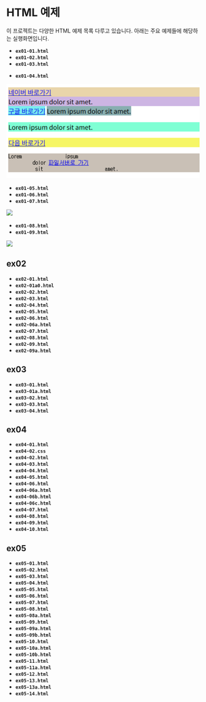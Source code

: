 # HTML 예제

이 프로젝트는 다양한 HTML 예제 목록 다루고 있습니다. 아래는 주요 예제들에 해당하는 실행화면입니다.

* **`ex01-01.html`**
* **`ex01-02.html`**
* **`ex01-03.html`**
- **`ex01-04.html`**

<img src="./image/ex01-04.png" width="700">

* **`ex01-05.html`**
* **`ex01-06.html`**
* **`ex01-07.html`**

<img src="./image/ex01-07,png" width="700">

* **`ex01-08.html`**
* **`ex01-09.html`**

<img src="./image/ex01-09,png" width="700">

## ex02

* **`ex02-01.html`**
* **`ex02-01a0.html`**
* **`ex02-02.html`**
* **`ex02-03.html`**
* **`ex02-04.html`**
* **`ex02-05.html`**
* **`ex02-06.html`**
* **`ex02-06a.html`**
* **`ex02-07.html`**
* **`ex02-08.html`**
* **`ex02-09.html`**
* **`ex02-09a.html`**

## ex03

* **`ex03-01.html`**
* **`ex03-01a.html`**
* **`ex03-02.html`**
* **`ex03-03.html`**
* **`ex03-04.html`**

## ex04

* **`ex04-01.html`**
* **`ex04-02.css`**
* **`ex04-02.html`**
* **`ex04-03.html`**
* **`ex04-04.html`**
* **`ex04-05.html`**
* **`ex04-06.html`**
* **`ex04-06a.html`**
* **`ex04-06b.html`**
* **`ex04-06c.html`**
* **`ex04-07.html`**
* **`ex04-08.html`**
* **`ex04-09.html`**
* **`ex04-10.html`**

## ex05

* **`ex05-01.html`**
* **`ex05-02.html`**
* **`ex05-03.html`**
* **`ex05-04.html`**
* **`ex05-05.html`**
* **`ex05-06.html`**
* **`ex05-07.html`**
* **`ex05-08.html`**
* **`ex05-08a.html`**
* **`ex05-09.html`**
* **`ex05-09a.html`**
* **`ex05-09b.html`**
* **`ex05-10.html`**
* **`ex05-10a.html`**
* **`ex05-10b.html`**
* **`ex05-11.html`**
* **`ex05-11a.html`**
* **`ex05-12.html`**
* **`ex05-13.html`**
* **`ex05-13a.html`**
* **`ex05-14.html`**


